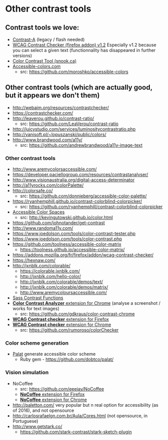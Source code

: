 # Other contrast tools

## Contrast tools we love:

* [Contrast-A](http://www.dasplankton.de/ContrastA/) (legacy / flash needed)
* [WCAG Contrast Checker (firefox addon) v1.2](https://addons.mozilla.org/fr/firefox/addon/wcag-contrast-checker/versions/?page=1#version-1.2) Especially v1.2 because you can select a given text (functionnality has disappeared in further versions)
* [Color Contrast Tool (snook.ca)](http://snook.ca/technical/colour_contrast/colour.html)
* [Accessible-colors.com](http://accessible-colors.com/)
    * src: https://github.com/moroshko/accessible-colors

## Other contrast tools (which are actually good, but it appears we don't them)

* http://webaim.org/resources/contrastchecker/
* https://contrastchecker.com/
* http://leaverou.github.io/contrast-ratio/
    * src: https://github.com/LeaVerou/contrast-ratio
* http://juicystudio.com/services/luminositycontrastratio.php
* http://vanisoft.pl/~lopuszanski/public/colors/
* http://www.brandwood.com/a11y/ 
    * src: https://github.com/andrewbrandwood/a11y-image-text

### Other contrast tools 

* http://www.aremycolorsaccessible.com/
* https://developer.paciellogroup.com/resources/contrastanalyser/
* http://www.visionaustralia.org/digital-access-determinator
* http://a11yrocks.com/colorPalette/
* http://colorsafe.co/
    * src: https://github.com/donnieberg/accessible-color-palette/
* https://ryanhemphill.github.io/contrast-colorblind-colorpicker/
    * src: https://github.com/ryanhemphill/contrast-colorblind-colorpicker
* [Accessible Color Spaces](https://github.com/KevinGutowski/KevinGutowski.github.io)
    * src: http://kevingutowski.github.io/color.html
* https://github.com/johnotander/get-contrast
* http://www.randoma11y.com/
* https://www.joedolson.com/tools/color-contrast-tester.php
* https://www.joedolson.com/tools/color-contrast.php
* https://github.com/toolness/accessible-color-matrix
    * https://toolness.github.io/accessible-color-matrix/
* https://addons.mozilla.org/fr/firefox/addon/wcag-contrast-checker/
* https://hexnaw.com/
* http://jxnblk.com/colorable/
    * https://colorable.jxnblk.com/
    * http://jxnblk.com/hello-color/
    * http://jxnblk.com/colorable/demos/text/
    * http://jxnblk.com/colorable/demos/matrix/
    * http://www.aremycoloursaccessible.com/
* [Sass Contrast Functions](https://codepen.io/giana/project/full/ZWbGzD)
* [**Color Contrast Analyzer** extension for Chrome](https://chrome.google.com/webstore/detail/color-contrast-analyzer/dagdlcijhfbmgkjokkjicnnfimlebcll) (analyse a screenshot / works for text images)
    * src: https://github.com/gdkraus/color-contrast-chrome
* [**WCAG Contrast checker** extension for Firefox](https://addons.mozilla.org/fr/firefox/addon/wcag-contrast-checker/)
* [**WCAG Contrast checker** extension for Chrome](https://chrome.google.com/webstore/detail/wcag-contrast-checker/plnahcmalebffmaghcpcmpaciebdhgdf)
    * src: https://github.com/rumoroso/colorChecker



### Color scheme generation

* [Palat](https://dobtco.github.io/palat/) generate accessible color scheme
    * Ruby gem - https://github.com/dobtco/palat/

### Vision simulation

* NoCoffee 
  - src: https://github.com/eeejay/NoCoffee
  - [**NoCoffee** extension for Firefox](https://addons.mozilla.org/en-US/firefox/addon/nocoffee/)
  - [**NoCoffee** extension for Chrome](https://chrome.google.com/webstore/detail/nocoffee/jjeeggmbnhckmgdhmgdckeigabjfbddl)
* http://paletton.com/ very popular but n real option for accessibility (as of 2016), and not opensource
* http://carlosrafaelgn.com.br/Aula/Cores.html (not opensource, in Portuguese)
* http://www.getstark.co/
    * https://github.com/stark-contrast/stark-sketch-plugin


